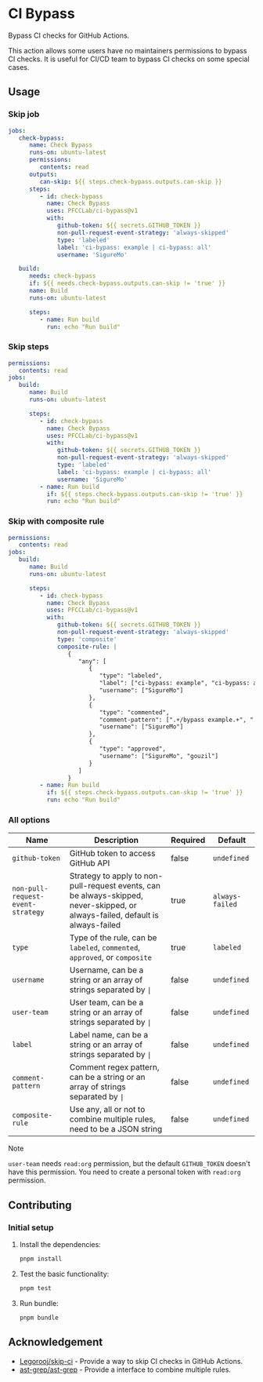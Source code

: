 # CI Bypass

Bypass CI checks for GitHub Actions.

This action allows some users have no maintainers permissions to bypass CI checks. It is useful for CI/CD team to bypass CI checks on some special cases.

## Usage

### Skip job

```yaml
jobs:
   check-bypass:
      name: Check Bypass
      runs-on: ubuntu-latest
      permissions:
         contents: read
      outputs:
         can-skip: ${{ steps.check-bypass.outputs.can-skip }}
      steps:
         - id: check-bypass
           name: Check Bypass
           uses: PFCCLab/ci-bypass@v1
           with:
              github-token: ${{ secrets.GITHUB_TOKEN }}
              non-pull-request-event-strategy: 'always-skipped'
              type: 'labeled'
              label: 'ci-bypass: example | ci-bypass: all'
              username: 'SigureMo'

   build:
      needs: check-bypass
      if: ${{ needs.check-bypass.outputs.can-skip != 'true' }}
      name: Build
      runs-on: ubuntu-latest

      steps:
         - name: Run build
           run: echo "Run build"
```

### Skip steps

```yaml
permissions:
   contents: read
jobs:
   build:
      name: Build
      runs-on: ubuntu-latest

      steps:
         - id: check-bypass
           name: Check Bypass
           uses: PFCCLab/ci-bypass@v1
           with:
              github-token: ${{ secrets.GITHUB_TOKEN }}
              non-pull-request-event-strategy: 'always-skipped'
              type: 'labeled'
              label: 'ci-bypass: example | ci-bypass: all'
              username: 'SigureMo'
         - name: Run build
           if: ${{ steps.check-bypass.outputs.can-skip != 'true' }}
           run: echo "Run build"
```

### Skip with composite rule

```yaml
permissions:
   contents: read
jobs:
   build:
      name: Build
      runs-on: ubuntu-latest

      steps:
         - id: check-bypass
           name: Check Bypass
           uses: PFCCLab/ci-bypass@v1
           with:
              github-token: ${{ secrets.GITHUB_TOKEN }}
              non-pull-request-event-strategy: 'always-skipped'
              type: 'composite'
              composite-rule: |
                 {
                    "any": [
                       {
                          "type": "labeled",
                          "label": ["ci-bypass: example", "ci-bypass: all"],
                          "username": ["SigureMo"]
                       },
                       {
                          "type": "commented",
                          "comment-pattern": [".+/bypass example.+", ".+/bypass all.+"],
                          "username": ["SigureMo"]
                       },
                       {
                          "type": "approved",
                          "username": ["SigureMo", "gouzil"]
                       }
                    ]
                 }
         - name: Run build
           if: ${{ steps.check-bypass.outputs.can-skip != 'true' }}
           run: echo "Run build"
```

### All options

<!-- prettier-ignore -->
| Name | Description | Required | Default |
| - | - | - | - |
| `github-token` | GitHub token to access GitHub API | false | `undefined` |
| `non-pull-request-event-strategy` | Strategy to apply to non-pull-request events, can be always-skipped, never-skipped, or always-failed, default is always-failed | true | `always-failed` |
| `type` | Type of the rule, can be `labeled`, `commented`, `approved`, or `composite` | true | `labeled` |
| `username` | Username, can be a string or an array of strings separated by `\|` | false | `undefined` |
| `user-team` | User team, can be a string or an array of strings separated by `\|` | false | `undefined` |
| `label` | Label name, can be a string or an array of strings separated by `\|` | false | `undefined` |
| `comment-pattern` | Comment regex pattern, can be a string or an array of strings separated by `\|` | false | `undefined` |
| `composite-rule` | Use any, all or not to combine multiple rules, need to be a JSON string | false | `undefined` |

> [!NOTE]
>
> `user-team` needs `read:org` permission, but the default `GITHUB_TOKEN` doesn't have this permission. You need to create a personal token with `read:org` permission.

## Contributing

### Initial setup

1. Install the dependencies:

   ```bash
   pnpm install
   ```

2. Test the basic functionality:

   ```bash
   pnpm test
   ```

3. Run bundle:

   ```bash
   pnpm bundle
   ```

## Acknowledgement

- [Legorooj/skip-ci](https://github.com/Legorooj/skip-ci) - Provide a way to skip CI checks in GitHub Actions.
- [ast-grep/ast-grep](https://github.com/ast-grep/ast-grep) - Provide a interface to combine multiple rules.
